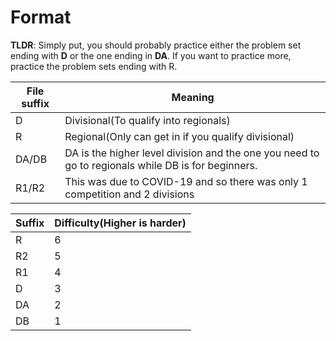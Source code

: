 # Format

**TLDR**: Simply put, you should probably practice either the problem set ending with **D** or the one ending in **DA**. If you want to practice more, practice the problem sets ending with R. 

| File suffix | Meaning |
| ----------- | ------- |
| D | Divisional(To qualify into regionals) |
| R | Regional(Only can get in if you qualify divisional) |
| DA/DB | DA is the higher level division and the one you need to go to regionals while DB is for beginners. |
| R1/R2 | This was due to COVID-19 and so there was only 1 competition and 2 divisions |

| Suffix | Difficulty(Higher is harder) |
| ------ | ---------------------------- |
| R | 6 |
| R2 | 5 |
| R1 | 4 |
| D | 3 |
| DA | 2 |
| DB | 1 |
